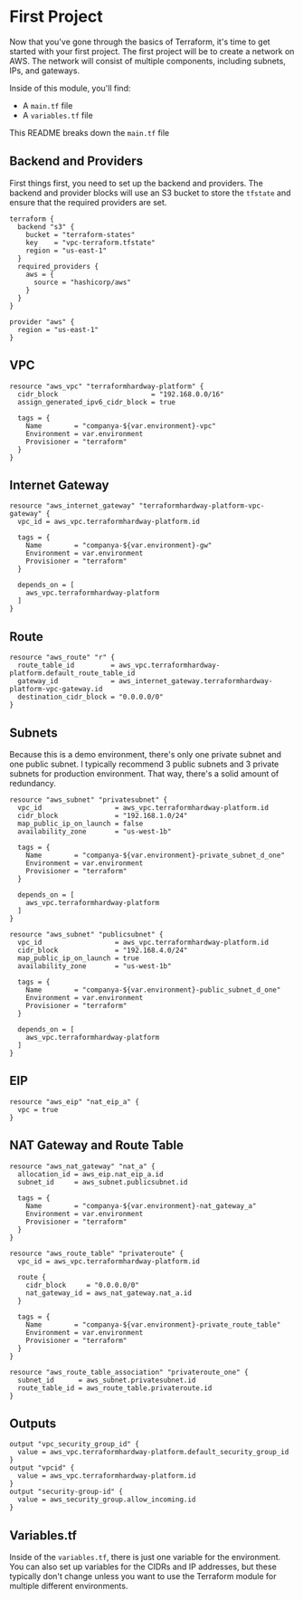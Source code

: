 # First Project

Now that you've gone through the basics of Terraform, it's time to get started with your first project. The first project will be to create a network on AWS. The network will consist of multiple components, including subnets, IPs, and gateways.

Inside of this module, you'll find:
- A `main.tf` file
- A `variables.tf` file

This README breaks down the `main.tf` file

## Backend and Providers

First things first, you need to set up the backend and providers. The backend and provider blocks will use an S3 bucket to store the `tfstate` and ensure that the required providers are set.

```
terraform {
  backend "s3" {
    bucket = "terraform-states"
    key    = "vpc-terraform.tfstate"
    region = "us-east-1"
  }
  required_providers {
    aws = {
      source = "hashicorp/aws"
    }
  }
}

provider "aws" {
  region = "us-east-1"
}
```

## VPC

```
resource "aws_vpc" "terraformhardway-platform" {
  cidr_block                       = "192.168.0.0/16"
  assign_generated_ipv6_cidr_block = true

  tags = {
    Name        = "companya-${var.environment}-vpc"
    Environment = var.environment
    Provisioner = "terraform"
  }
}
```

## Internet Gateway

```
resource "aws_internet_gateway" "terraformhardway-platform-vpc-gateway" {
  vpc_id = aws_vpc.terraformhardway-platform.id

  tags = {
    Name        = "companya-${var.environment}-gw"
    Environment = var.environment
    Provisioner = "terraform"
  }

  depends_on = [
    aws_vpc.terraformhardway-platform
  ]
}
```

## Route

```
resource "aws_route" "r" {
  route_table_id         = aws_vpc.terraformhardway-platform.default_route_table_id
  gateway_id             = aws_internet_gateway.terraformhardway-platform-vpc-gateway.id
  destination_cidr_block = "0.0.0.0/0"
}

```

## Subnets

Because this is a demo environment, there's only one private subnet and one public subnet. I typically recommend 3 public subnets and 3 private subnets for production environment. That way, there's a solid amount of redundancy.

```
resource "aws_subnet" "privatesubnet" {
  vpc_id                  = aws_vpc.terraformhardway-platform.id
  cidr_block              = "192.168.1.0/24"
  map_public_ip_on_launch = false
  availability_zone       = "us-west-1b"

  tags = {
    Name        = "companya-${var.environment}-private_subnet_d_one"
    Environment = var.environment
    Provisioner = "terraform"
  }

  depends_on = [
    aws_vpc.terraformhardway-platform
  ]
}

resource "aws_subnet" "publicsubnet" {
  vpc_id                  = aws_vpc.terraformhardway-platform.id
  cidr_block              = "192.168.4.0/24"
  map_public_ip_on_launch = true
  availability_zone       = "us-west-1b"

  tags = {
    Name        = "companya-${var.environment}-public_subnet_d_one"
    Environment = var.environment
    Provisioner = "terraform"
  }

  depends_on = [
    aws_vpc.terraformhardway-platform
  ]
}
```

## EIP

```
resource "aws_eip" "nat_eip_a" {
  vpc = true
}
```

## NAT Gateway and Route Table

```
resource "aws_nat_gateway" "nat_a" {
  allocation_id = aws_eip.nat_eip_a.id
  subnet_id     = aws_subnet.publicsubnet.id

  tags = {
    Name        = "companya-${var.environment}-nat_gateway_a"
    Environment = var.environment
    Provisioner = "terraform"
  }
}

resource "aws_route_table" "privateroute" {
  vpc_id = aws_vpc.terraformhardway-platform.id

  route {
    cidr_block     = "0.0.0.0/0"
    nat_gateway_id = aws_nat_gateway.nat_a.id
  }

  tags = {
    Name        = "companya-${var.environment}-private_route_table"
    Environment = var.environment
    Provisioner = "terraform"
  }
}

resource "aws_route_table_association" "privateroute_one" {
  subnet_id      = aws_subnet.privatesubnet.id
  route_table_id = aws_route_table.privateroute.id
}
```

## Outputs

```
output "vpc_security_group_id" {
  value = aws_vpc.terraformhardway-platform.default_security_group_id
}
output "vpcid" {
  value = aws_vpc.terraformhardway-platform.id
}
output "security-group-id" {
  value = aws_security_group.allow_incoming.id
}
```

## Variables.tf

Inside of the `variables.tf`, there is just one variable for the environment. You can also set up variables for the CIDRs and IP addresses, but these typically don't change unless you want to use the Terraform module for multiple different environments.